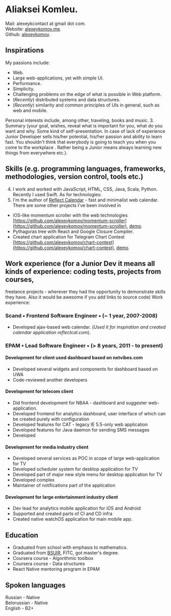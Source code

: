 # Aliaksei Komleu.
Mail: alexeykcontact at gmail dot com.\
Website: [alexeykomov.me](https://alexeykomov.me).\
Github: [alexeykomov](https://github.com/alexeykomov).

## Inspirations
My passions include:
- Web.
- Large web-applications, yet with simple UI.
- Performance.
- Simplicity.
- Challenging problems on the edge of what is possible in Web platform.
- (_Recently_) distributed systems and data structures.
- (_Recently_) similarity and common principles of UIs in general, such as web and mobile.

Personal interests include, among other, traveling, books and music.
3. Summary (your goal, wishes, reveal what is important for you, what do you want and why.
Some kind of self-presentation. In case of lack of experience  Junior Developer sells his/her potential, his/her passion and ability to learn fast. You shouldn't think that everybody is going to teach you when you come to the workplace . Rather being a Junior means always
learning new things from everywhere etc.).
## Skills (e.g. programming languages, frameworks, methodologies, version control, tools etc.)
4. I work and worked with JavaScript, HTML, CSS, Java, Scala, Python. Recently I used Swift.
As for technologies:
5. I'm the author of [Reflect Calendar](https://reflectcal.com) - fast and minimalist web calendar.
There are some other projects I've been involved in
- iOS-like momentum scroller with the web technologies [https://github.com/alexeykomov/momentum-scroller](https://github.com/alexeykomov/momentum-scroller), [demo](https://alexeykomov.me/momentum-scroller-demo/).
- Pythagoras tree with React and Google Closure Compiler. []()
- Created chart application for Telegram Chart Contest [https://github.com/alexeykomov/chart-contest](https://github.com/alexeykomov/chart-contest), [demo](https://alexeykomov.me/chart-contest/).
## Work experience (for a Junior Dev it means all kinds of experience: coding tests, projects from courses,
freelance projects - wherever they had the opportunity to demonstrate skills they have.
Also it would be awesome if you add links to source code)
Work experience:
### Scand • Frontend Software Engineer • (~ 1 year, 2007-2008)
- Developed ajax-based web calendar. (_Used it for inspiration and created calendar application reflectcal.com_).
### EPAM • Lead Software Engineer • (> 8 years, 2011 - to present)
#### Development for client used dashboard based on netvibes.com
- Developed several widgets and components for dashboard based on UWA
- Code-reviewed another developers
#### Development for telecom client
- Did frontend development for NBAA - dashboard and suggester web-application.
- Developed frontend for analytics dashboard, user interface of which can be created purely with configuration
- Developed features for CAT - legacy IE 5.5-only web application
- Developed features for Java daemon for sending SMS messages
- Developed
#### Development for media industry client
- Developed several services as POC in scope of large web-application for TV
- Developed scheduler system for desktop application for TV
- Developed part of major new style menu for desktop application for TV
- Developed complex
- Maintainer of notifications part of the application
#### Development for large entertainment industry client
- Dev lead for analytics mobile application for iOS and Android
- Supported and created parts of CI and CD infra
- Created native watchOS application for main mobile app.
## Education
- Graduated from school with emphasis to mathematics.
- Graduated from [BSUIR](https://www.bsuir.by/en/), FITC, got master's degree.
- Coursera course - Algorithmic toolbox
- Coursera course - Data structures
- React Native mentoring program in EPAM

## Spoken languages
Russian - Native  
Belorussian - Native  
English - B2+  
